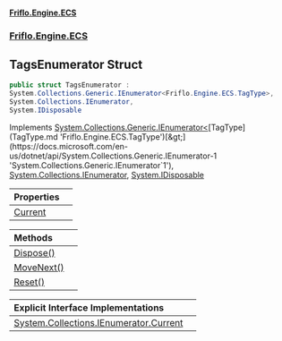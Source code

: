 #### [Friflo.Engine.ECS](index.md 'index')
### [Friflo.Engine.ECS](Friflo.Engine.ECS.md 'Friflo.Engine.ECS')

## TagsEnumerator Struct

```csharp
public struct TagsEnumerator :
System.Collections.Generic.IEnumerator<Friflo.Engine.ECS.TagType>,
System.Collections.IEnumerator,
System.IDisposable
```

Implements [System.Collections.Generic.IEnumerator&lt;](https://docs.microsoft.com/en-us/dotnet/api/System.Collections.Generic.IEnumerator-1 'System.Collections.Generic.IEnumerator`1')[TagType](TagType.md 'Friflo.Engine.ECS.TagType')[&gt;](https://docs.microsoft.com/en-us/dotnet/api/System.Collections.Generic.IEnumerator-1 'System.Collections.Generic.IEnumerator`1'), [System.Collections.IEnumerator](https://docs.microsoft.com/en-us/dotnet/api/System.Collections.IEnumerator 'System.Collections.IEnumerator'), [System.IDisposable](https://docs.microsoft.com/en-us/dotnet/api/System.IDisposable 'System.IDisposable')

| Properties | |
| :--- | :--- |
| [Current](TagsEnumerator.Current.md 'Friflo.Engine.ECS.TagsEnumerator.Current') | |

| Methods | |
| :--- | :--- |
| [Dispose()](TagsEnumerator.Dispose().md 'Friflo.Engine.ECS.TagsEnumerator.Dispose()') | |
| [MoveNext()](TagsEnumerator.MoveNext().md 'Friflo.Engine.ECS.TagsEnumerator.MoveNext()') | |
| [Reset()](TagsEnumerator.Reset().md 'Friflo.Engine.ECS.TagsEnumerator.Reset()') | |

| Explicit Interface Implementations | |
| :--- | :--- |
| [System.Collections.IEnumerator.Current](TagsEnumerator.System.Collections.IEnumerator.Current.md 'Friflo.Engine.ECS.TagsEnumerator.System.Collections.IEnumerator.Current') | |

